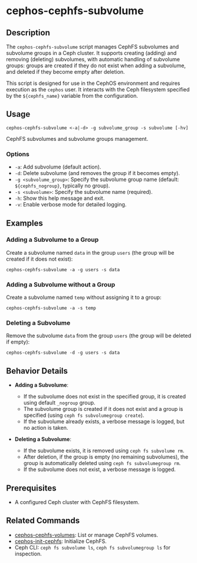 # cephos-cephfs-subvolume

## Description

The `cephos-cephfs-subvolume` script manages CephFS subvolumes and subvolume groups in a Ceph cluster. It supports creating (adding) and removing (deleting) subvolumes, with automatic handling of subvolume groups: groups are created if they do not exist when adding a subvolume, and deleted if they become empty after deletion.

This script is designed for use in the CephOS environment and requires execution as the `cephos` user. It interacts with the Ceph filesystem specified by the `${cephfs_name}` variable from the configuration.

## Usage

```
cephos-cephfs-subvolume <-a|-d> -g subvolume_group -s subvolume [-hv]
```

CephFS subvolumes and subvolume groups management.

### Options

- `-a`: Add subvolume (default action).
- `-d`: Delete subvolume (and removes the group if it becomes empty).
- `-g <subvolume_group>`: Specify the subvolume group name (default: `${cephfs_nogroup}`, typically no group).
- `-s <subvolume>`: Specify the subvolume name (required).
- `-h`: Show this help message and exit.
- `-v`: Enable verbose mode for detailed logging.

## Examples

### Adding a Subvolume to a Group

Create a subvolume named `data` in the group `users` (the group will be created if it does not exist):

```
cephos-cephfs-subvolume -a -g users -s data
```

### Adding a Subvolume without a Group

Create a subvolume named `temp` without assigning it to a group:

```
cephos-cephfs-subvolume -a -s temp
```

### Deleting a Subvolume

Remove the subvolume `data` from the group `users` (the group will be deleted if empty):

```
cephos-cephfs-subvolume -d -g users -s data
```

## Behavior Details

- **Adding a Subvolume**:
  - If the subvolume does not exist in the specified group, it is created using default `_nogroup` group.
  - The subvolume group is created if it does not exist and a group is specified (using `ceph fs subvolumegroup create`).
  - If the subvolume already exists, a verbose message is logged, but no action is taken.

- **Deleting a Subvolume**:
  - If the subvolume exists, it is removed using `ceph fs subvolume rm`.
  - After deletion, if the group is empty (no remaining subvolumes), the group is automatically deleted using `ceph fs subvolumegroup rm`.
  - If the subvolume does not exist, a verbose message is logged.

## Prerequisites

- A configured Ceph cluster with CephFS filesystem.

## Related Commands

- [cephos-cephfs-volumes](cephos-cephfs-volumes.md): List or manage CephFS volumes.
- [cephos-init-cephfs](cephos-init-cephfs.md): Initialize CephFS.
- Ceph CLI: `ceph fs subvolume ls`, `ceph fs subvolumegroup ls` for inspection.
